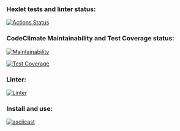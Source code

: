 ### Hexlet tests and linter status:
[![Actions Status](https://github.com/DrMarkes/frontend-project-lvl2/workflows/hexlet-check/badge.svg)](https://github.com/DrMarkes/frontend-project-lvl2/actions)

### CodeClimate Maintainability and Test Coverage status:
[![Maintainability](https://api.codeclimate.com/v1/badges/03e52133e338cf152572/maintainability)](https://codeclimate.com/github/DrMarkes/frontend-project-lvl2/maintainability)

[![Test Coverage](https://api.codeclimate.com/v1/badges/03e52133e338cf152572/test_coverage)](https://codeclimate.com/github/DrMarkes/frontend-project-lvl2/test_coverage)

### Linter:
[![Linter](https://github.com/DrMarkes/frontend-project-lvl2/actions/workflows/linter.yml/badge.svg)](https://github.com/DrMarkes/frontend-project-lvl2/actions/workflows/linter.yml)

### Install and use:
[![asciicast](https://asciinema.org/a/RgI9LqzafOLuQ5AjwKnvxcgwR.svg)](https://asciinema.org/a/RgI9LqzafOLuQ5AjwKnvxcgwR)